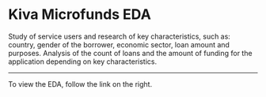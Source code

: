 # Kiva Microfunds EDA
Study of service users and research of key characteristics, such as: country, gender of the borrower, economic sector, loan amount and purposes. Analysis of the count of loans and the amount of funding for the application depending on key characteristics.

---
To view the EDA, follow the link on the right.
